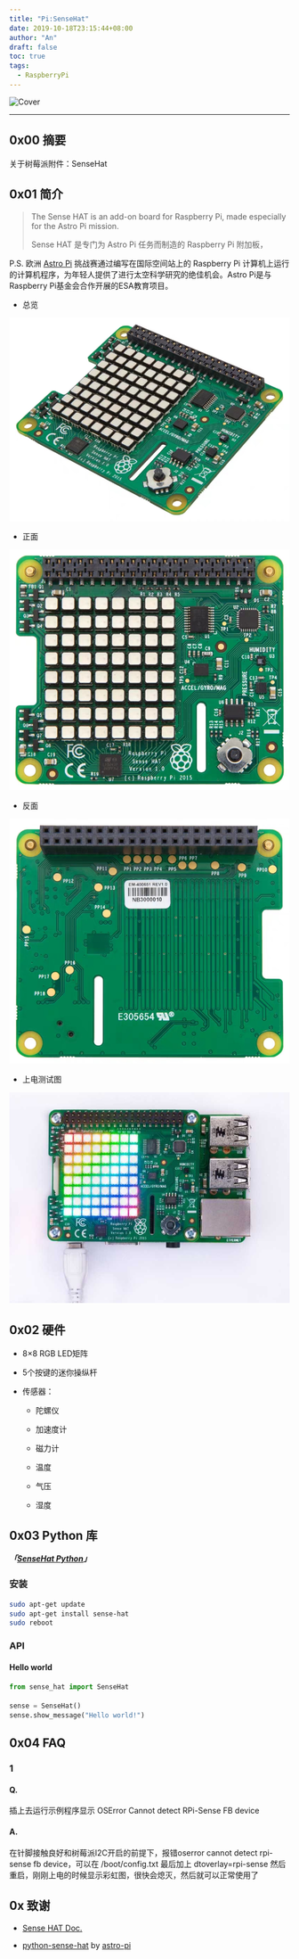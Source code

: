 ```yaml
---
title: "Pi:SenseHat"
date: 2019-10-18T23:15:44+08:00
author: "An"
draft: false
toc: true
tags: 
  - RaspberryPi
---
```


![Cover](https://images.unsplash.com/photo-1560833178-21f4701f1b03?ixlib=rb-1.2.1&ixid=eyJhcHBfaWQiOjEyMDd9&auto=format&fit=crop&w=1000&q=100)

---

<!-- require APlayer -->
<link rel="stylesheet" href="https://cdn.jsdelivr.net/npm/aplayer/dist/APlayer.min.css">
<script src="https://cdn.jsdelivr.net/npm/aplayer/dist/APlayer.min.js"></script>
<!-- require MetingJS -->
<script src="https://cdn.jsdelivr.net/npm/meting@2/dist/Meting.min.js"></script>

<meting-js
        server="netease"
        type="song"
        id="1338149101">
</meting-js>

## 0x00 摘要

关于树莓派附件：SenseHat

## 0x01 简介

>The Sense HAT is an add-on board for Raspberry Pi, made especially for the Astro Pi mission.
>
>Sense HAT 是专门为 Astro Pi 任务而制造的 Raspberry Pi 附加板，

P.S. 欧洲 [Astro Pi](https://astro-pi.org/) 挑战赛通过编写在国际空间站上的 Raspberry Pi 计算机上运行的计算机程序，为年轻人提供了进行太空科学研究的绝佳机会。Astro Pi是与Raspberry Pi基金会合作开展的ESA教育项目。

- 总览

![001](/Image/posts/Pi-SenseHat/001.jpg)

- 正面

![002](/Image/posts/Pi-SenseHat/002.jpg)

- 反面

![003](/Image/posts/Pi-SenseHat/003.jpg)

- 上电测试图

![004](/Image/posts/Pi-SenseHat/004.jpg)

## 0x02 硬件

- 8×8 RGB LED矩阵

- 5个按键的迷你操纵杆

- 传感器：

  - 陀螺仪

  - 加速度计

  - 磁力计

  - 温度

  - 气压

  - 湿度

## 0x03 Python 库

***「[SenseHat Python](https://pythonhosted.org/sense-hat/)」***

### 安装

```bash
sudo apt-get update
sudo apt-get install sense-hat
sudo reboot
```

### API

#### Hello world

```python
from sense_hat import SenseHat

sense = SenseHat()
sense.show_message("Hello world!")
```

## 0x04 FAQ

### 1

#### Q.

插上去运行示例程序显示
OSError Cannot detect RPi-Sense FB device

#### A.

在针脚接触良好和树莓派I2C开启的前提下，报错oserror cannot detect rpi-sense fb device，可以在 /boot/config.txt 最后加上 dtoverlay=rpi-sense 然后重启，刚刚上电的时候显示彩虹图，很快会熄灭，然后就可以正常使用了

## 0x 致谢

- [Sense HAT Doc.](https://pythonhosted.org/sense-hat/) 

- [python-sense-hat](https://github.com/astro-pi/python-sense-hat) by [astro-pi](https://github.com/astro-pi/)
